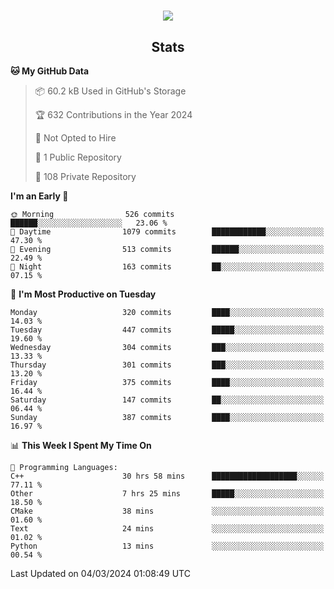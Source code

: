 <h1 align="center"><img src="https://readme-typing-svg.demolab.com?font=JetBrains+Mono&duration=3000&pause=1500&color=FE8019&center=true&multiline=true&repeat=false&random=false&width=600&height=60&lines=Welcome+to+my+page!;I'm+currently+learning+C%2C+Rust+and+C%2B%2B"></h1>

<h2 align="center">Stats</h2>

<!--START_SECTION:waka-->
**🐱 My GitHub Data** 

> 📦 60.2 kB Used in GitHub's Storage 
 > 
> 🏆 632 Contributions in the Year 2024
 > 
> 🚫 Not Opted to Hire
 > 
> 📜 1 Public Repository 
 > 
> 🔑 108 Private Repository 
 > 
**I'm an Early 🐤** 

```text
🌞 Morning                526 commits         ██████░░░░░░░░░░░░░░░░░░░   23.06 % 
🌆 Daytime                1079 commits        ████████████░░░░░░░░░░░░░   47.30 % 
🌃 Evening                513 commits         ██████░░░░░░░░░░░░░░░░░░░   22.49 % 
🌙 Night                  163 commits         ██░░░░░░░░░░░░░░░░░░░░░░░   07.15 % 
```
📅 **I'm Most Productive on Tuesday** 

```text
Monday                   320 commits         ████░░░░░░░░░░░░░░░░░░░░░   14.03 % 
Tuesday                  447 commits         █████░░░░░░░░░░░░░░░░░░░░   19.60 % 
Wednesday                304 commits         ███░░░░░░░░░░░░░░░░░░░░░░   13.33 % 
Thursday                 301 commits         ███░░░░░░░░░░░░░░░░░░░░░░   13.20 % 
Friday                   375 commits         ████░░░░░░░░░░░░░░░░░░░░░   16.44 % 
Saturday                 147 commits         ██░░░░░░░░░░░░░░░░░░░░░░░   06.44 % 
Sunday                   387 commits         ████░░░░░░░░░░░░░░░░░░░░░   16.97 % 
```


📊 **This Week I Spent My Time On** 

```text
💬 Programming Languages: 
C++                      30 hrs 58 mins      ███████████████████░░░░░░   77.11 % 
Other                    7 hrs 25 mins       █████░░░░░░░░░░░░░░░░░░░░   18.50 % 
CMake                    38 mins             ░░░░░░░░░░░░░░░░░░░░░░░░░   01.60 % 
Text                     24 mins             ░░░░░░░░░░░░░░░░░░░░░░░░░   01.02 % 
Python                   13 mins             ░░░░░░░░░░░░░░░░░░░░░░░░░   00.54 % 
```


 Last Updated on 04/03/2024 01:08:49 UTC
<!--END_SECTION:waka-->
